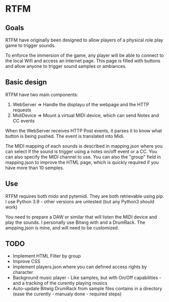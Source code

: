 # RTFM 
## Goals

RTFM have originally been designed to allow players of a physical role play game to trigger sounds. 

To enforce the immersion of the game, any player will be able to connect to the local Wifi and access an internet page. 
This page is filled with buttons and allow anyone to trigger sound samples or ambiances.

## Basic design 

RTFM have two main components:
1. WebServer => Handle the displayu of the webpage and the HTTP requests
2. MidiDevice => Mount a virtual MIDI device, which can send Notes and CC events

When the WebServer receives HTTP Post events, it parses it to know what button is being pushed. The event is translated into Midi.

The MIDI mapping of each sounds is described in mapping.json where you can select if the sound is trigger using a notes on/off event or a CC. You can also specify the MIDI channel to use. 
You can also the "group" field in mapping.json to improve the HTML page, which is quickly required if you have more than 10 semples. 

## Use

RTFM requires both mido and pytemidi. They are both retrievable using pip.
I use Python 3.9 - other versions are untested (but any Python3 should work)

You need to prepare a DAW or similar that will listen the MIDI device and play the sounds. 
I personally use Bitwig with and a DrumRack. The ampping.json is mine, and will need to be customized. 


## TODO

- Implement HTML Filter by group
- Improve CSS
- Implement players.json where you can defined access rights by character
- Background music player - Like samples, but with On/Off capabilities - and a tracking of the curently playing musics
- Auto-update Bitwig DrumRack from sample files contains in a directory (ease the curently - manualy done - required steps)
